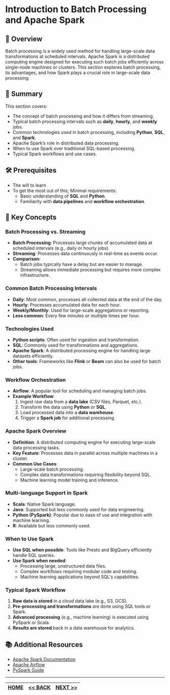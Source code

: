 # Introduction to Batch Processing and Apache Spark

## 📌 Overview

Batch processing is a widely used method for handling large-scale data transformations at scheduled intervals. Apache Spark is a distributed computing engine designed for executing such batch jobs efficiently across single-node machines or clusters. This section explores batch processing, its advantages, and how Spark plays a crucial role in large-scale data processing.

## 📖 Summary

This section covers:

- The concept of batch processing and how it differs from streaming.
- Typical batch processing intervals such as **daily**, **hourly**, and **weekly** jobs.
- Common technologies used in batch processing, including **Python**, **SQL**, and **Spark**.
- Apache Spark’s role in distributed data processing.
- When to use Spark over traditional SQL-based processing.
- Typical Spark workflows and use cases.

## 🛠️ Prerequisites

- The will to learn
- To get the most out of this; Minimal requirements:
  - Basic understanding of **SQL** and **Python**.
  - Familiarity with **data pipelines** and **workflow orchestration**.

## 🔑 Key Concepts

### Batch Processing vs. Streaming

- **Batch Processing**: Processes large chunks of accumulated data at scheduled intervals (e.g., daily or hourly jobs).
- **Streaming**: Processes data continuously in real-time as events occur.
- **Comparison**:
  - Batch jobs typically have a delay but are easier to manage.
  - Streaming allows immediate processing but requires more complex infrastructure.

### Common Batch Processing Intervals

- **Daily**: Most common, processes all collected data at the end of the day.
- **Hourly**: Processes accumulated data for each hour.
- **Weekly/Monthly**: Used for large-scale aggregations or reporting.
- **Less common**: Every few minutes or multiple times per hour.

### Technologies Used

- **Python scripts**: Often used for ingestion and transformation.
- **SQL**: Commonly used for transformations and aggregations.
- **Apache Spark**: A distributed processing engine for handling large datasets efficiently.
- **Other tools**: Frameworks like **Flink** or **Beam** can also be used for batch jobs.

### Workflow Orchestration

- **Airflow**: A popular tool for scheduling and managing batch jobs.
- **Example Workflow**:
  1. Ingest raw data from a **data lake** (CSV files, Parquet, etc.).
  2. Transform the data using **Python** or **SQL**.
  3. Load processed data into a **data warehouse**.
  4. Trigger a **Spark job** for additional processing.

### Apache Spark Overview

- **Definition**: A distributed computing engine for executing large-scale data processing tasks.
- **Key Feature**: Processes data in parallel across multiple machines in a cluster.
- **Common Use Cases**:
  - Large-scale batch processing.
  - Complex data transformations requiring flexibility beyond SQL.
  - Machine learning model training and inference.

### Multi-language Support in Spark

- **Scala**: Native Spark language.
- **Java**: Supported but less commonly used for data engineering.
- **Python (PySpark)**: Popular due to ease of use and integration with machine learning.
- **R**: Available but less commonly used.

### When to Use Spark

- **Use SQL when possible**: Tools like Presto and BigQuery efficiently handle SQL queries.
- **Use Spark when needed**:
  - Processing large, unstructured data files.
  - Complex workflows requiring modular code and testing.
  - Machine learning applications beyond SQL's capabilities.

### Typical Spark Workflow

1. **Raw data is stored** in a cloud data lake (e.g., S3, GCS).
2. **Pre-processing and transformations** are done using SQL tools or Spark.
3. **Advanced processing** (e.g., machine learning) is executed using PySpark or Scala.
4. **Results are stored** back in a data warehouse for analytics.

## 📚 Additional Resources

- [Apache Spark Documentation](https://spark.apache.org/docs/latest/)
- [Apache Airflow](https://airflow.apache.org/)
- [PySpark Guide](https://spark.apache.org/docs/latest/api/python/)

---

| [HOME](../README.md) | [<< BACK](../README.md) | [NEXT >>](./5-2-notes.md) |
| -------------------- | ----------------------- | ------------------------- |
